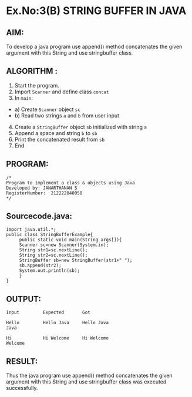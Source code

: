 # Ex.No:3(B) STRING BUFFER IN JAVA

## AIM:
To develop a java program use append() method concatenates the given argument with this String and use stringbuffer class.

## ALGORITHM :
1.	Start the program.
2.	Import `Scanner` and define class `concat`
3.	In `main`:
-	a) Create `Scanner` object `sc`
-	b) Read two strings `a` and `b` from user input
4.	Create a `StringBuffer` object `sb` initialized with string `a`
5.	Append a space and string `b` to `sb`
6.	Print the concatenated result from `sb`
7.	End







## PROGRAM:
 ```
/*
Program to implement a class & objects using Java
Developed by: JANARTHANAN S
RegisterNumber:  212222040058
*/
```

## Sourcecode.java:
```
import java.util.*;
public class StringBufferExample{  
     public static void main(String args[]){  
     Scanner sc=new Scanner(System.in);
     String str1=sc.nextLine();
     String str2=sc.nextLine();
     StringBuffer sb=new StringBuffer(str1+" ");  
     sb.append(str2);  
     System.out.println(sb);  
     }  
}  
```

## OUTPUT:
```
Input         Expected       Got

Hello         Hello Java     Hello Java
Java 

Hi            Hi Welcome     Hi Welcome
Welcome
```
## RESULT:
Thus the java program use append() method concatenates the given argument with this String and use stringbuffer class was executed successfully.
